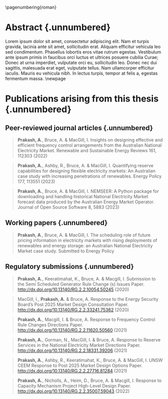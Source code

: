 \pagenumbering{roman}
# Abstract {.unnumbered}

<!-- This is the abstract -->

Lorem ipsum dolor sit amet, consectetur adipiscing elit. Nam et turpis gravida, lacinia ante sit amet, sollicitudin erat. Aliquam efficitur vehicula leo sed condimentum. Phasellus lobortis eros vitae rutrum egestas. Vestibulum ante ipsum primis in faucibus orci luctus et ultrices posuere cubilia Curae; Donec at urna imperdiet, vulputate orci eu, sollicitudin leo. Donec nec dui sagittis, malesuada erat eget, vulputate tellus. Nam ullamcorper efficitur iaculis. Mauris eu vehicula nibh. In lectus turpis, tempor at felis a, egestas fermentum massa.
\newpage

# Publications arising from this thesis {.unnumbered}

## Peer-reviewed journal articles {.unnumbered}

> **Prakash, A**., Bruce, A. & MacGill, I. Insights on designing effective and efficient frequency control arrangements from the Australian National Electricity Market. Renewable and Sustainable Energy Reviews 161, 112303 (2022)

 > **Prakash, A.**, Ashby, R., Bruce, A. & MacGill, I. Quantifying reserve capabilities for designing flexible electricity markets: An Australian case study with increasing penetrations of renewables. Energy Policy 177, 113551 (2023)
 
 > **Prakash, A.**, Bruce, A. & MacGill, I. NEMSEER: A Python package for downloading and handling historical National Electricity Market forecast data produced by the Australian Energy Market Operator. Journal of Open Source Software 8, 5883 (2023)

## Working papers {.unnumbered}

> **Prakash, A**., Bruce, A. & MacGill, I. The scheduling role of future pricing information in electricity markets with rising deployments of renewables and energy storage: an Australian National Electricity Market case study. Submitted to Energy Policy

## Regulatory submissions {.unnumbered}

> **Prakash, A.**, Keeratimahat, K., Bruce, A. & Macgill, I. Submission to the Semi Scheduled Generator Rule Change (s) Issues Paper. http://dx.doi.org/10.13140/RG.2.2.10054.50245 (2020)

> MacGill, I., **Prakash, A.** & Bruce, A. Response to the Energy Security Board’s Post 2025 Market Design Consultation Paper. http://dx.doi.org/10.13140/RG.2.2.33241.75362 (2020)

> **Prakash, A.**, Macgill, I. & Bruce, A. Response to Frequency Control Rule Changes Directions Paper. http://dx.doi.org/10.13140/RG.2.2.11620.50560 (2021)

> **Prakash, A.**, Gorman, N., MacGill, I. & Bruce, A. Response to Reserve Services in the National Electricity Market Directions Paper. http://dx.doi.org/10.13140/RG.2.2.18331.39206 (2021)

> **Prakash, A.**, Ashby, R., Keeratimahat, K., Bruce, A. & MacGill, I. UNSW CEEM Response to Post 2025 Market Design Options Paper. http://dx.doi.org/10.13140/RG.2.2.27716.81284 (2021)

> **Prakash, A.**, Nicholls, A., Heim, D., Bruce, A. & Macgill, I. Response to Capacity Mechanism Project High-Level Design Paper. http://dx.doi.org/10.13140/RG.2.2.35007.59043 (2022)
